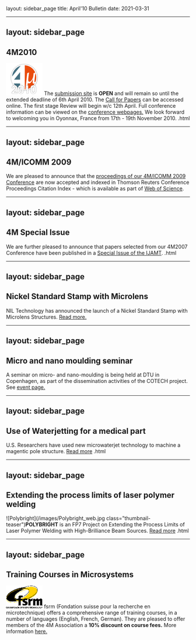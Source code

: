 layout: sidebar_page
title: April'10 Bulletin
date: 2021-03-31

<!--break-->
---
layout: sidebar_page
---

## 4M2010


![4M2010](/images/4m-logotight_web.png)
The [submission site](/conference/2010/Submission%20Guidelines) is **OPEN** and will remain so until the extended deadline of 6th April 2010. The [Call for Papers](/contents/1st-Call-Paper.html) can be accessed online. The first stage Review will begin w/c 12th April. Full conference information can be viewed on the [conference webpages.](/conference/2010.html) We look forward to welcoming you in Oyonnax, France from 17th - 19th November 2010.  .html
  
---
layout: sidebar_page
---

## 4M/ICOMM 2009

We are pleased to announce that the [proceedings of our 4M/ICOMM 2009 Conference](http://eco.pepublishing.com/content/g837w8) are now accepted and indexed in Thomson Reuters Conference Proceedings Citation Index - which is available as part of [Web of Science](http://thomsonreuters.com/products_services/science/science_products/a-z/web_of_science).  
    
---
layout: sidebar_page
---

## 4M Special Issue

We are further pleased to announce that papers selected from our 4M2007 Conference have been published in a [Special Issue of the IJAMT](/contents/4M-Special-Issue-IJAM.html).  .html
  
---
layout: sidebar_page
---

## Nickel Standard Stamp with Microlens

NIL Technology has announced the launch of a Nickel Standard Stamp with Microlens Structures. [Read more.](/contents/NILT-Announces-Launch-Nickel-Standard-Stamp-Microlen.html)
  
---
layout: sidebar_page
---

## Micro and nano moulding seminar

A seminar on micro- and nano-moulding is being held at DTU in Copenhagen, as part of the dissemination activities of the COTECH project. See [event page.](/event/Micro-nano-moulding-semina.html)   
  
---
layout: sidebar_page
---

## Use of Waterjetting for a medical part

U.S. Researchers have used new microwaterjet technology to machine a magentic pole structure. [Read more](/contents/Use-microwaterjetting-medical-par.html)  .html
  
---
layout: sidebar_page
---

## Extending the process limits of laser polymer welding

![Polybright](/images/Polybright_web.jpg class="thumbnail-teaser")**POLYBRIGHT** is an FP7 Project on Extending the Process Limits of Laser Polymer Welding with High-Brilliance Beam Sources. [Read more](/contents/Extending-process-limits-laser-polymer-weldin.html)  .html

---
layout: sidebar_page
---

## Training Courses in Microsystems

![FSRM](/images/FSRM_LOGO_web.gif)
fsrm (Fondation suisse pour la recherche en microtechnique) offers a comprehensive range of training courses, in a number of languages (English, French, German). They are pleased to offer members of the 4M Association a <b>10% discount on course fees.</b> More information [here.](/contents/fsrm-training-course.html)